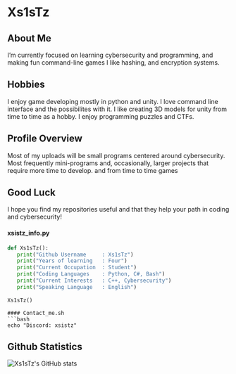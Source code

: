 # Xs1sTz
## About Me
I’m currently focused on learning cybersecurity and programming, and making fun command-line games
I like hashing, and encryption systems.

## Hobbies
I enjoy game developing mostly in python and unity.
I love command line interface and the possibilites with it.
I like creating 3D models for unity from time to time as a hobby.
I enjoy programming puzzles and CTFs.

## Profile Overview
Most of my uploads will be small programs centered around cybersecurity. Most frequently mini-programs and, occasionally, larger projects that require more time to develop. and from time to time games

## Good Luck
I hope you find my repositories useful and that they help your path in coding and cybersecurity!

#### xsistz_info.py
```python
def Xs1sTz():
   print("Github Username     : Xs1sTz")
   print("Years of learning   : Four")
   print("Current Occupation  : Student")
   print("Coding Languages    : Python, C#, Bash")
   print("Current Interests   : C++, Cybersecurity")
   print("Speaking Language   : English")
   
Xs1sTz()
```

```
#### Contact_me.sh
```bash
echo "Discord: xsistz"
```
## Github Statistics
![Xs1sTz's GitHub stats](https://github-readme-stats.vercel.app/api?username=Xs1sTz\&show_icons=true\&theme=dracula)




